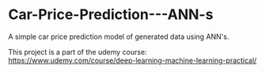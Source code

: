 # Car-Price-Prediction---ANN-s
A simple car price prediction model of generated data using ANN's.

This project is a part of the udemy course: 
https://www.udemy.com/course/deep-learning-machine-learning-practical/
